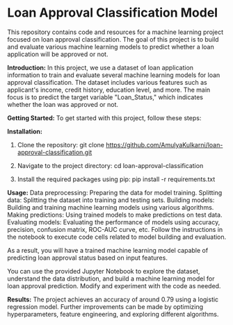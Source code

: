 # Loan Approval Classification Model

This repository contains code and resources for a machine learning project focused on loan approval classification. The goal of this project is to build and evaluate various machine learning models to predict whether a loan application will be approved or not.

**Introduction:**
In this project, we use a dataset of loan application information to train and evaluate several machine learning models for loan approval classification. The dataset includes various features such as applicant's income, credit history, education level, and more. The main focus is to predict the target variable "Loan_Status," which indicates whether the loan was approved or not.

**Getting Started:**
To get started with this project, follow these steps:

**Installation:**
1. Clone the repository:
git clone https://github.com/AmulyaKulkarni/loan-approval-classification.git

2. Navigate to the project directory:
cd loan-approval-classification

3. Install the required packages using pip:
pip install -r requirements.txt

**Usage:**
Data preprocessing: Preparing the data for model training.
Splitting data: Splitting the dataset into training and testing sets.
Building models: Building and training machine learning models using various algorithms.
Making predictions: Using trained models to make predictions on test data.
Evaluating models: Evaluating the performance of models using accuracy, precision, confusion matrix, ROC-AUC curve, etc.
Follow the instructions in the notebook to execute code cells related to model building and evaluation.

As a result, you will have a trained machine learning model capable of predicting loan approval status based on input features.

You can use the provided Jupyter Notebook to explore the dataset, understand the data distribution, and build a machine learning model for loan approval prediction. Modify and experiment with the code as needed.

**Results:**
The project achieves an accuracy of around 0.79 using a logistic regression model. Further improvements can be made by optimizing hyperparameters, feature engineering, and exploring different algorithms.
